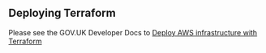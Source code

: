 ## Deploying Terraform

Please see the GOV.UK Developer Docs to [Deploy AWS infrastructure with
Terraform](https://docs.publishing.service.gov.uk/manual/deploying-terraform.html)

